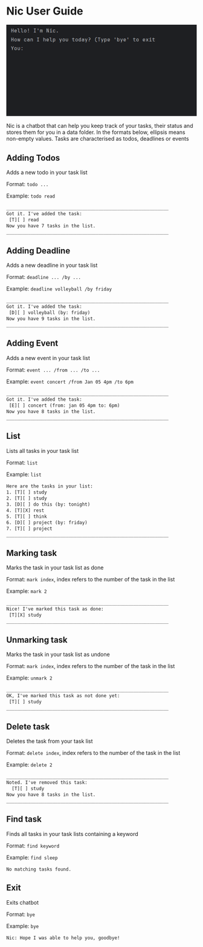 # Nic User Guide

![img.png](img.png)



Nic is a chatbot that can help you keep track of your tasks, their status and stores them for you in a data folder.
In the formats below, ellipsis means non-empty values. Tasks are characterised as todos, deadlines or events

## Adding Todos

Adds a new todo in your task list

Format: `todo ...` 

Example: `todo read`

```
____________________________________________________________
Got it. I've added the task:
 [T][ ] read
Now you have 7 tasks in the list.
____________________________________________________________
```

## Adding Deadline

Adds a new deadline in your task list

Format: `deadline ... /by ...`

Example: `deadline volleyball /by friday`

```
____________________________________________________________
Got it. I've added the task:
 [D][ ] volleyball (by: friday)
Now you have 9 tasks in the list.
____________________________________________________________

```

## Adding Event

Adds a new event in your task list

Format: `event ... /from ... /to ...`

Example: `event concert /from Jan 05 4pm /to 6pm`

```
____________________________________________________________
Got it. I've added the task:
 [E][ ] concert (from: jan 05 4pm to: 6pm)
Now you have 8 tasks in the list.
____________________________________________________________

```

## List

Lists all tasks in your task list

Format: `list`

Example: `list`

```
Here are the tasks in your list:
1. [T][ ] study
2. [T][ ] study
3. [D][ ] do this (by: tonight)
4. [T][X] rest
5. [T][ ] think
6. [D][ ] project (by: friday)
7. [T][ ] project
____________________________________________________________

```

## Marking task

Marks the task in your task list as done

Format: `mark index`, index refers to the number of the task in the list

Example: `mark 2`

```
____________________________________________________________
Nice! I've marked this task as done:
 [T][X] study
____________________________________________________________

```

## Unmarking task

Marks the task in your task list as undone

Format: `mark index`, index refers to the number of the task in the list

Example: `unmark 2`

```
____________________________________________________________
OK, I've marked this task as not done yet:
 [T][ ] study
____________________________________________________________

```

## Delete task

Deletes the task from your task list

Format: `delete index`, index refers to the number of the task in the list

Example: `delete 2`

```
____________________________________________________________
Noted. I've removed this task:
  [T][ ] study
Now you have 8 tasks in the list.
____________________________________________________________

```

## Find task

Finds all tasks in your task lists containing a keyword

Format: `find keyword`

Example: `find sleep`

```
No matching tasks found.

```

## Exit

Exits chatbot

Format: `bye`

Example: `bye`

```
Nic: Hope I was able to help you, goodbye!

```